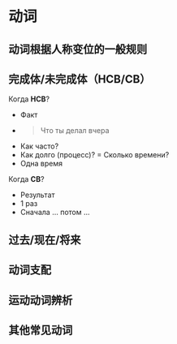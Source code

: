 # 动词

## 动词根据人称变位的一般规则

## 完成体/未完成体（НСВ/СВ）

Когда **НСВ**?

- Факт
- > Что ты делал вчера
- Как часто?
- Как долго (процесс)? = Сколько времени?
- Одна время

Когда **СВ**?

- Результат
- 1 раз
- Сначала ... потом ...

## 过去/现在/将来

## 动词支配

## 运动动词辨析

## 其他常见动词

